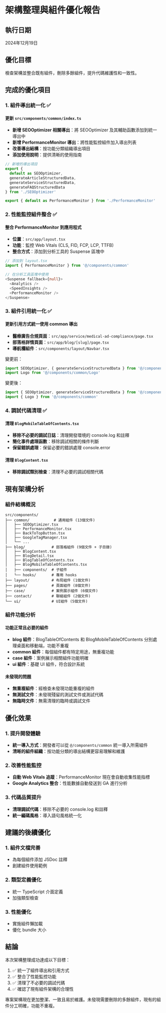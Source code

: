 # 架構整理與組件優化報告

## 執行日期
2024年12月19日

## 優化目標
檢查架構並整合既有組件，刪除多餘組件，提升代碼維護性和一致性。

## 完成的優化項目

### 1. 組件導出統一化 ✅

#### 更新 `src/components/common/index.ts`
- **新增 SEOOptimizer 相關導出**：將 SEOOptimizer 及其輔助函數添加到統一導出中
- **新增 PerformanceMonitor 導出**：將性能監控組件加入導出列表
- **改善導出結構**：按功能分類組織導出項目
- **添加使用說明**：提供清晰的使用指南

```typescript
// 新增的導出項目
export { 
  default as SEOOptimizer,
  generateArticleStructuredData,
  generateServiceStructuredData,
  generateFAQStructuredData
} from './SEOOptimizer'

export { default as PerformanceMonitor } from './PerformanceMonitor'
```

### 2. 性能監控組件整合 ✅

#### 整合 PerformanceMonitor 到應用程式
- **位置**：`src/app/layout.tsx`
- **功能**：監控 Web Vitals (CLS, FID, FCP, LCP, TTFB)
- **整合方式**：添加到分析工具的 Suspense 區塊中

```typescript
// 添加到 layout.tsx
import { PerformanceMonitor } from '@/components/common'

// 在分析工具區塊中使用
<Suspense fallback={null}>
  <Analytics />
  <SpeedInsights />
  <PerformanceMonitor />
</Suspense>
```

### 3. 組件引用統一化 ✅

#### 更新引用方式統一使用 common 導出
- **醫療廣告合規頁面**：`src/app/service/medical-ad-compliance/page.tsx`
- **部落格詳情頁面**：`src/app/blog/[slug]/page.tsx`  
- **導航欄組件**：`src/components/layout/Navbar.tsx`

變更前：
```typescript
import SEOOptimizer, { generateServiceStructuredData } from '@/components/common/SEOOptimizer'
import Logo from '@/components/common/Logo'
```

變更後：
```typescript
import { SEOOptimizer, generateServiceStructuredData } from '@/components/common'
import { Logo } from '@/components/common'
```

### 4. 調試代碼清理 ✅

#### 清理 `BlogMobileTableOfContents.tsx`
- **移除不必要的調試日誌**：清理開發環境的 console.log 和註釋
- **簡化事件處理函數**：移除調試相關的條件判斷
- **保留錯誤處理**：保留必要的錯誤處理 console.error

#### 清理 `BlogContent.tsx`
- **移除調試類別檢查**：清理不必要的調試相關代碼

## 現有架構分析

### 組件結構概況
```
src/components/
├── common/           # 通用組件 (13個文件)
│   ├── SEOOptimizer.tsx
│   ├── PerformanceMonitor.tsx
│   ├── BackToTopButton.tsx
│   ├── GoogleTagManager.tsx
│   └── ...
├── blog/            # 部落格組件 (9個文件 + 子目錄)
│   ├── BlogContent.tsx
│   ├── BlogDetail.tsx
│   ├── BlogTableOfContents.tsx
│   ├── BlogMobileTableOfContents.tsx
│   ├── components/  # 子組件
│   └── hooks/       # 專用 hooks
├── layout/          # 布局組件 (1個文件)
├── pages/           # 頁面組件 (8個文件)
├── case/            # 案例展示組件 (6個文件)
├── contact/         # 聯絡組件 (2個文件)
└── ui/              # UI組件 (5個文件)
```

### 組件功能分析

#### 功能正常且必要的組件
- **blog 組件**：BlogTableOfContents 和 BlogMobileTableOfContents 分別處理桌面和移動端，功能不重複
- **common 組件**：每個組件都有特定用途，無重複功能
- **case 組件**：案例展示相關組件功能明確
- **ui 組件**：基礎 UI 組件，符合設計系統

#### 未發現的問題
- **無重複組件**：經檢查未發現功能重複的組件
- **無測試文件**：未發現殘留的測試文件或測試代碼
- **無臨時文件**：無需清理的臨時或調試文件

## 優化效果

### 1. 提升開發體驗
- **統一導入方式**：開發者可以從 `@/components/common` 統一導入所需組件
- **清晰的組件組織**：按功能分類的導出結構更容易理解和維護

### 2. 改善性能監控
- **自動 Web Vitals 追蹤**：PerformanceMonitor 現在會自動收集性能指標
- **Google Analytics 整合**：性能數據自動發送到 GA 進行分析

### 3. 代碼品質提升
- **清理調試代碼**：移除不必要的 console.log 和註釋
- **統一編碼風格**：導入語句風格統一化

## 建議的後續優化

### 1. 組件文檔完善
- 為每個組件添加 JSDoc 註釋
- 創建組件使用範例

### 2. 類型定義優化
- 統一 TypeScript 介面定義
- 加強類型檢查

### 3. 性能優化
- 實施組件懶加載
- 優化 bundle 大小

## 結論

本次架構整理成功達成以下目標：
1. ✅ 統一了組件導出和引用方式
2. ✅ 整合了性能監控功能
3. ✅ 清理了不必要的調試代碼
4. ✅ 確認了現有組件架構的合理性

專案架構現在更加整潔、一致且易於維護。未發現需要刪除的多餘組件，現有的組件分工明確，功能不重複。 